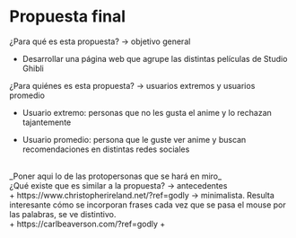 # **Propuesta final** <br>
¿Para qué es esta propuesta? → objetivo general

  + Desarrollar una página web que agrupe las distintas películas de Studio Ghibli

¿Para quiénes es esta propuesta? → usuarios extremos y usuarios promedio

+ Usuario extremo: personas que no les gusta el anime y lo rechazan tajantemente

+ Usuario promedio: persona que le guste ver anime y buscan recomendaciones en distintas redes sociales
<br>
_Poner aqui lo de las protopersonas que se hará en miro_
<br>
¿Qué existe que es similar a la propuesta? → antecedentes
<br>
+ https://www.christopherireland.net/?ref=godly → minimalista. Resulta interesante cómo se incorporan frases cada vez que se pasa el mouse por las palabras, se ve distintivo.
<br>
+ https://carlbeaverson.com/?ref=godly 
+ 

